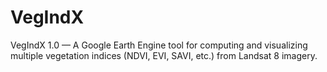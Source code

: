 # VegIndX
VegIndX 1.0 — A Google Earth Engine tool for computing and visualizing multiple vegetation indices (NDVI, EVI, SAVI, etc.) from Landsat 8 imagery. 
